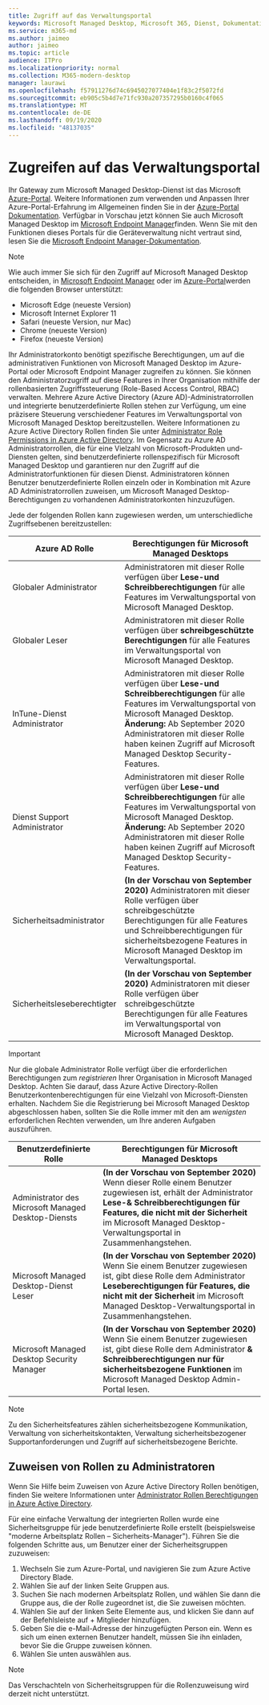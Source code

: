 ```yaml
---
title: Zugriff auf das Verwaltungsportal
keywords: Microsoft Managed Desktop, Microsoft 365, Dienst, Dokumentation
ms.service: m365-md
ms.author: jaimeo
author: jaimeo
ms.topic: article
audience: ITPro
ms.localizationpriority: normal
ms.collection: M365-modern-desktop
manager: laurawi
ms.openlocfilehash: f57911276d74c6945027077404e1f83c2f5072fd
ms.sourcegitcommit: eb905c5b4d7e71fc930a207357295b0160c4f065
ms.translationtype: MT
ms.contentlocale: de-DE
ms.lasthandoff: 09/19/2020
ms.locfileid: "48137035"
---
```

# <a name="access-the-admin-portal"></a>Zugreifen auf das Verwaltungsportal

Ihr Gateway zum Microsoft Managed Desktop-Dienst ist das Microsoft [Azure-Portal](https://portal.azure.com). Weitere Informationen zum verwenden und Anpassen Ihrer Azure-Portal-Erfahrung im Allgemeinen finden Sie in der [Azure-Portal Dokumentation](https://docs.microsoft.com/azure/azure-portal/). Verfügbar in Vorschau jetzt können Sie auch Microsoft Managed Desktop im [Microsoft Endpoint Manager](https://endpoint.microsoft.com/)finden. Wenn Sie mit den Funktionen dieses Portals für die Geräteverwaltung nicht vertraut sind, lesen Sie die [Microsoft Endpoint Manager-Dokumentation](https://docs.microsoft.com/mem/).

> [!NOTE]
> Wie auch immer Sie sich für den Zugriff auf Microsoft Managed Desktop entscheiden, in [Microsoft Endpoint Manager](https://endpoint.microsoft.com/) oder im [Azure-Portal](https://portal.azure.com)werden die folgenden Browser unterstützt:
> - Microsoft Edge (neueste Version)
> - Microsoft Internet Explorer 11
> - Safari (neueste Version, nur Mac)
> - Chrome (neueste Version)
> - Firefox (neueste Version)

Ihr Administratorkonto benötigt spezifische Berechtigungen, um auf die administrativen Funktionen von Microsoft Managed Desktop im Azure-Portal oder Microsoft Endpoint Manager zugreifen zu können. Sie können den Administratorzugriff auf diese Features in Ihrer Organisation mithilfe der rollenbasierten Zugriffssteuerung (Role-Based Access Control, RBAC) verwalten. Mehrere Azure Active Directory (Azure AD)-Administratorrollen und integrierte benutzerdefinierte Rollen stehen zur Verfügung, um eine präzisere Steuerung verschiedener Features im Verwaltungsportal von Microsoft Managed Desktop bereitzustellen. Weitere Informationen zu Azure Active Directory Rollen finden Sie unter [Administrator Role Permissions in Azure Active Directory](https://docs.microsoft.com/azure/active-directory/users-groups-roles/directory-assign-admin-roles). Im Gegensatz zu Azure AD Administratorrollen, die für eine Vielzahl von Microsoft-Produkten und-Diensten gelten, sind benutzerdefinierte rollenspezifisch für Microsoft Managed Desktop und garantieren nur den Zugriff auf die Administratorfunktionen für diesen Dienst. Administratoren können Benutzer benutzerdefinierte Rollen einzeln oder in Kombination mit Azure AD Administratorrollen zuweisen, um Microsoft Managed Desktop-Berechtigungen zu vorhandenen Administratorkonten hinzuzufügen.

Jede der folgenden Rollen kann zugewiesen werden, um unterschiedliche Zugriffsebenen bereitzustellen:

|Azure AD Rolle  |Berechtigungen für Microsoft Managed Desktops  |
|---------|---------|
|Globaler Administrator     | Administratoren mit dieser Rolle verfügen über **Lese-und Schreibberechtigungen** für alle Features im Verwaltungsportal von Microsoft Managed Desktop.         |
|Globaler Leser     | Administratoren mit dieser Rolle verfügen über **schreibgeschützte Berechtigungen** für alle Features im Verwaltungsportal von Microsoft Managed Desktop.         |
|InTune-Dienst Administrator     |  Administratoren mit dieser Rolle verfügen über **Lese-und Schreibberechtigungen** für alle Features im Verwaltungsportal von Microsoft Managed Desktop. **Änderung:** Ab September 2020 Administratoren mit dieser Rolle haben keinen Zugriff auf Microsoft Managed Desktop Security-Features.       |
|Dienst Support Administrator     | Administratoren mit dieser Rolle verfügen über **Lese-und Schreibberechtigungen** für alle Features im Verwaltungsportal von Microsoft Managed Desktop. **Änderung:** Ab September 2020 Administratoren mit dieser Rolle haben keinen Zugriff auf Microsoft Managed Desktop Security-Features.         |
|Sicherheitsadministrator | **(In der Vorschau von September 2020)** Administratoren mit dieser Rolle verfügen über schreibgeschützte Berechtigungen für alle Features und Schreibberechtigungen für sicherheitsbezogene Features in Microsoft Managed Desktop im Verwaltungsportal. |
|Sicherheitsleseberechtigter | **(In der Vorschau von September 2020)**  Administratoren mit dieser Rolle verfügen über schreibgeschützte Berechtigungen für alle Features im Verwaltungsportal von Microsoft Managed Desktop.|

> [!IMPORTANT]
> Nur die globale Administrator Rolle verfügt über die erforderlichen Berechtigungen zum *registrieren* Ihrer Organisation in Microsoft Managed Desktop. Achten Sie darauf, dass Azure Active Directory-Rollen Benutzerkontenberechtigungen für eine Vielzahl von Microsoft-Diensten erhalten. Nachdem Sie die Registrierung bei Microsoft Managed Desktop abgeschlossen haben, sollten Sie die Rolle immer mit den am *wenigsten* erforderlichen Rechten verwenden, um Ihre anderen Aufgaben auszuführen.

 
|Benutzerdefinierte Rolle  |Berechtigungen für Microsoft Managed Desktops  |
|---------|---------|
|Administrator des Microsoft Managed Desktop-Diensts  | **(In der Vorschau von September 2020)** Wenn dieser Rolle einem Benutzer zugewiesen ist, erhält der Administrator **Lese-& Schreibberechtigungen für Features, die nicht mit der Sicherheit** im Microsoft Managed Desktop-Verwaltungsportal in Zusammenhangstehen.  |
|Microsoft Managed Desktop-Dienst Leser | **(In der Vorschau von September 2020)** Wenn Sie einem Benutzer zugewiesen ist, gibt diese Rolle dem Administrator **Leseberechtigungen für Features, die nicht mit der Sicherheit** im Microsoft Managed Desktop-Verwaltungsportal in Zusammenhangstehen. |
|Microsoft Managed Desktop Security Manager | **(In der Vorschau von September 2020)** Wenn Sie einem Benutzer zugewiesen ist, gibt diese Rolle dem Administrator **& Schreibberechtigungen nur für sicherheitsbezogene Funktionen** im Microsoft Managed Desktop Admin-Portal lesen.   |

> [!NOTE]
> Zu den Sicherheitsfeatures zählen sicherheitsbezogene Kommunikation, Verwaltung von sicherheitskontakten, Verwaltung sicherheitsbezogener Supportanforderungen und Zugriff auf sicherheitsbezogene Berichte. 

## <a name="assigning-roles-to-administrators"></a>Zuweisen von Rollen zu Administratoren

Wenn Sie Hilfe beim Zuweisen von Azure Active Directory Rollen benötigen, finden Sie weitere Informationen unter [Administrator Rollen Berechtigungen in Azure Active Directory](https://docs.microsoft.com/azure/active-directory/users-groups-roles/directory-assign-admin-roles).

Für eine einfache Verwaltung der integrierten Rollen wurde eine Sicherheitsgruppe für jede benutzerdefinierte Rolle erstellt (beispielsweise "moderne Arbeitsplatz Rollen – Sicherheits-Manager"). Führen Sie die folgenden Schritte aus, um Benutzer einer der Sicherheitsgruppen zuzuweisen:
1.  Wechseln Sie zum Azure-Portal, und navigieren Sie zum Azure Active Directory Blade.
2.  Wählen Sie auf der linken Seite Gruppen aus.
3.  Suchen Sie nach modernen Arbeitsplatz Rollen, und wählen Sie dann die Gruppe aus, die der Rolle zugeordnet ist, die Sie zuweisen möchten. 
4.  Wählen Sie auf der linken Seite Elemente aus, und klicken Sie dann auf der Befehlsleiste auf + Mitglieder hinzufügen.
5.  Geben Sie die e-Mail-Adresse der hinzugefügten Person ein. Wenn es sich um einen externen Benutzer handelt, müssen Sie ihn einladen, bevor Sie die Gruppe zuweisen können.
6.  Wählen Sie unten auswählen aus.

> [!NOTE]
> Das Verschachteln von Sicherheitsgruppen für die Rollenzuweisung wird derzeit nicht unterstützt. 
